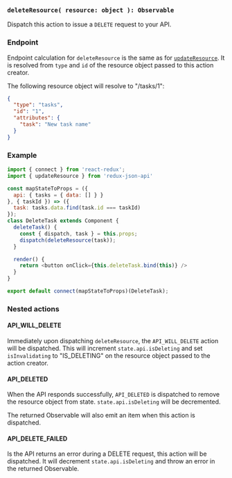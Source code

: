 ### `deleteResource( resource: object ): Observable`

Dispatch this action to issue a `DELETE` request to your API.

### Endpoint

Endpoint calculation for `deleteResource` is the same as for [`updateResource`](./updateResource.md). It is resolved from `type` and `id` of the resource object passed to this action creator.

The following resource object will resolve to "/tasks/1":

```json
{
  "type": "tasks",
  "id": "1",
  "attributes": {
    "task": "New task name"
  }
}
```

### Example

```js
import { connect } from 'react-redux';
import { updateResource } from 'redux-json-api'

const mapStateToProps = ({
  api: { tasks = { data: [] } }
}, { taskId }) => ({
  task: tasks.data.find(task.id === taskId)
});
class DeleteTask extends Component {
  deleteTask() {
    const { dispatch, task } = this.props;
    dispatch(deleteResource(task));
  }

  render() {
    return <button onClick={this.deleteTask.bind(this)} />
  }
}

export default connect(mapStateToProps)(DeleteTask);
```

### Nested actions

#### API_WILL_DELETE

Immediately upon dispatching `deleteResource`, the `API_WILL_DELETE` action will be dispatched. This will increment `state.api.isDeleting` and set `isInvalidating` to "IS_DELETING" on the resource object passed to the action creator.

#### API_DELETED

When the API responds successfully, `API_DELETED` is dispatched to remove the resource object from state. `state.api.isDeleting` will be decremented.

The returned Observable will also emit an item when this action is dispatched.

#### API_DELETE_FAILED

Is the API returns an error during a DELETE request, this action will be dispatched. It will decrement `state.api.isDeleting` and throw an error in the returned Observable.
